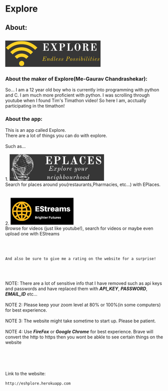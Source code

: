 <h1>Explore</h1>

<h2>About:<h2>
<img src="/static/images/icon.png" alt='Explore icon'> 
  
<h3>About the maker of Explore(Me-Gaurav Chandrashekar):</h3>
<p>So... I am a 12 year old boy who is currently into programming with python and C. I am much more proficient with python. 
I was scrolling through youtube when I found Tim's Timathon video! So here I am, acctually participating in the timathon!</p>

<h3>About the app:</h3>

  
<p>This is an app called Explore.<br>
There are a lot of things you can do with explore.
  <br>
  <br>
Such as... 
  <br>
  <br>
1. <img src="/static/images/eplaces.png" width="300px" alt="EPlaces icon">
  <br> 
Search for places around you(restaurants,Pharmacies, etc...) with EPlaces. <br>
  <br>
  <br>
2. <img src="static/images/logo.png" alt="EStreams icon" width="200px">
  <br>
Browse for videos (just like youtube!), search for videos or maybe even upload one with EStreams</p>
  <br>
  <br>
  
    And also be sure to give me a rating on the website for a surprise!
  <br>
  <br>
  
NOTE: There are a lot of sensitive info that I have removed such as api keys and passwords and have replaced them with ***API_KEY***, ***PASSWORD***, ***EMAIL_ID*** etc... <br>
  <br>
NOTE 2: Please keep your zoom level at 80% or 100%(in some computers) for best experience. <br>
  <br>
NOTE 3: The website might take sometime to start up. Please be patient. <br>
  <br>
NOTE 4: Use ***FireFox*** or ***Google Chrome*** for best experience. Brave will convert the http to https then you wont be abkle to see certain things on the website
<br>
  <br>
  <br>
  <br>
  <br>
  
Link to the website:
  
    http://eshplore.herokuapp.com
  
  


